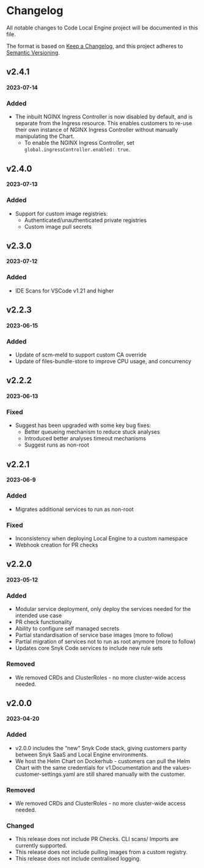 # Changelog

All notable changes to Code Local Engine project will be documented in this file.

The format is based on [Keep a Changelog](https://keepachangelog.com/en/1.0.0/),
and this project adheres to [Semantic Versioning](https://semver.org/spec/v2.0.0.html).

## v2.4.1
#### 2023-07-14

### Added
- The inbuilt NGINX Ingress Controller is now disabled by default, and is separate from the Ingress resource. This enables customers to re-use their own instance of NGINX Ingress Controller without manually manipulating the Chart.
    - To enable the NGINX Ingress Controller, set `global.ingressController.enabled: true`.

## v2.4.0
#### 2023-07-13

### Added
- Support for custom image registries:
  - Authenticated/unauthenticated private registries
  - Custom image pull secrets

## v2.3.0
#### 2023-07-12

### Added
- IDE Scans for VSCode v1.21 and higher

## v2.2.3
#### 2023-06-15
### Added
- Update of scm-meld to support custom CA override
- Update of files-bundle-store to improve CPU usage, and concurrency

## v2.2.2
#### 2023-06-13

### Fixed
- Suggest has been upgraded with some key bug fixes:
  - Better queueing mechanism to reduce stuck analyses
  - Introduced better analyses timeout mechanisms
  - Suggest runs as non-root

## v2.2.1
#### 2023-06-9

### Added
- Migrates additional services to run as non-root
  
### Fixed
- Inconsistency when deploying Local Engine to a custom namespace
- Webhook creation for PR checks

## v2.2.0
#### 2023-05-12

### Added

- Modular service deployment, only deploy the services needed for the intended use case
- PR check functionality
- Ability to configure self managed secrets
- Partial standardisation of service base images (more to follow)
- Partial migration of services not to run as root anymore (more to follow)
- Updates core Snyk Code services to include new rule sets

### Removed

- We removed CRDs and ClusterRoles - no more cluster-wide access needed.

## v2.0.0 
#### 2023-04-20

### Added

- v2.0.0 includes the “new” Snyk Code stack, giving customers parity between Snyk SaaS and Local Engine environments.
- We host the Helm Chart on Dockerhub - customers can pull the Helm Chart with the same credentials for v1.Documentation and the values-customer-settings.yaml are still shared manually with the customer.

### Removed

- We removed CRDs and ClusterRoles - no more cluster-wide access needed.

### Changed

- This release does not include PR Checks. CLI scans/ Imports are currently supported.
- This release does not include pulling images from a custom registry.
- This release does not include centralised logging.
